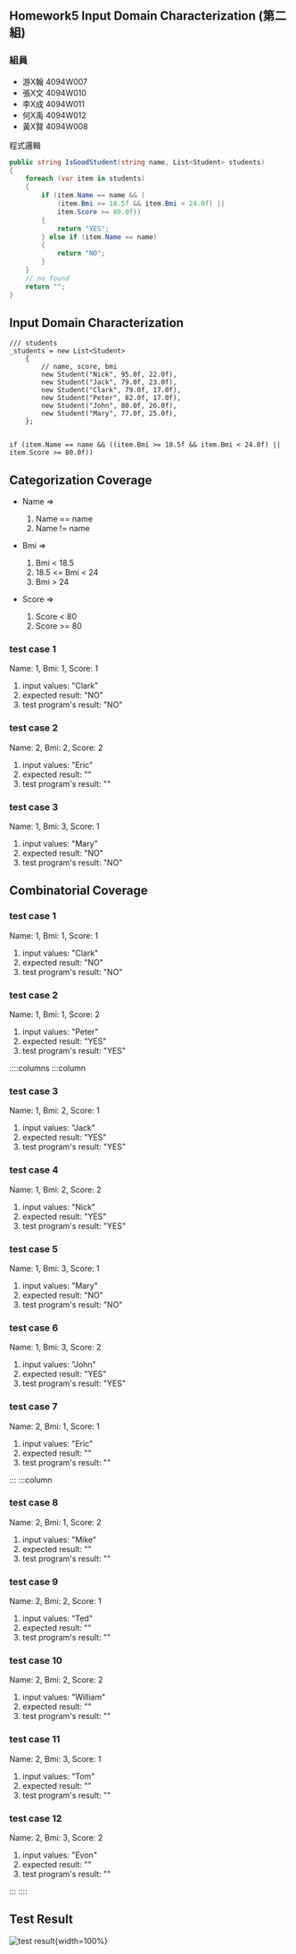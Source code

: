 <link href="https://fonts.googleapis.com/css2?family=Fira+Code&display=swap" rel="stylesheet">
<link href="../static/main.css" rel="stylesheet" />

## Homework5 Input Domain Characterization (第二組)

### 組員

* 游X翰 4094W007
* 張X文 4094W010
* 李X成 4094W011
* 何X禹 4094W012
* 黃X賢 4094W008

程式邏輯
```{.cs .numberLines}
public string IsGoodStudent(string name, List<Student> students)
{
    foreach (var item in students)
    {
        if (item.Name == name && (
            (item.Bmi >= 18.5f && item.Bmi < 24.0f) || 
            item.Score >= 80.0f))
        {
            return "YES";
        } else if (item.Name == name) 
        {
            return "NO";
        }
    }
    // no found
    return "";
}
```

## Input Domain Characterization

```{.cs}
/// students
_students = new List<Student>
    {
        // name, score, bmi
        new Student("Nick", 95.0f, 22.0f),
        new Student("Jack", 79.0f, 23.0f),
        new Student("Clark", 79.0f, 17.0f),
        new Student("Peter", 82.0f, 17.0f),
        new Student("John", 80.0f, 26.0f),
        new Student("Mary", 77.0f, 25.0f),
    };


if (item.Name == name && ((item.Bmi >= 18.5f && item.Bmi < 24.0f) || item.Score >= 80.0f))
```
<p class="pagebreak" />

## Categorization Coverage

* Name => 
    1. Name == name
    2. Name != name

* Bmi => 
    1. Bmi < 18.5
    2. 18.5 <= Bmi < 24
    3. Bmi > 24 

* Score => 
    1. Score < 80
    2. Score >= 80

### test case 1 

Name: 1, Bmi: 1, Score: 1 

1. input values: "Clark"
2. expected result: "NO"
3. test program's result: "NO"

### test case 2 

Name: 2, Bmi: 2, Score: 2

1. input values: "Eric"
2. expected result: ""
3. test program's result: ""

### test case 3 

Name: 1, Bmi: 3, Score: 1 

1. input values: "Mary"
2. expected result: "NO"
3. test program's result: "NO"

## Combinatorial Coverage

### test case 1 

Name: 1, Bmi: 1, Score: 1 

1. input values: "Clark"
2. expected result: "NO"
3. test program's result: "NO"

### test case 2 

Name: 1, Bmi: 1, Score: 2 

1. input values: "Peter"
2. expected result: "YES"
3. test program's result: "YES"

<p class="pagebreak" />

::::columns
:::column
### test case 3 

Name: 1, Bmi: 2, Score: 1 

1. input values: "Jack"
2. expected result: "YES"
3. test program's result: "YES"

### test case 4 

Name: 1, Bmi: 2, Score: 2 

1. input values: "Nick"
2. expected result: "YES"
3. test program's result: "YES"

### test case 5 

Name: 1, Bmi: 3, Score: 1 

1. input values: "Mary"
2. expected result: "NO"
3. test program's result: "NO"

### test case 6 

Name: 1, Bmi: 3, Score: 2 

1. input values: "John"
2. expected result: "YES"
3. test program's result: "YES"

### test case 7 

Name: 2, Bmi: 1, Score: 1 

1. input values: "Eric"
2. expected result: ""
3. test program's result: ""

:::
:::column

### test case 8 

Name: 2, Bmi: 1, Score: 2 

1. input values: "Mike"
2. expected result: ""
3. test program's result: ""

### test case 9 

Name: 2, Bmi: 2, Score: 1 

1. input values: "Ted"
2. expected result: ""
3. test program's result: ""

### test case 10 

Name: 2, Bmi: 2, Score: 2 

1. input values: "William"
2. expected result: ""
3. test program's result: ""

### test case 11 

Name: 2, Bmi: 3, Score: 1 

1. input values: "Tom"
2. expected result: ""
3. test program's result: ""


### test case 12 

Name: 2, Bmi: 3, Score: 2 

1. input values: "Evon"
2. expected result: ""
3. test program's result: ""

:::
::::

## Test Result

![test result](./testresult.png){width=100%}
